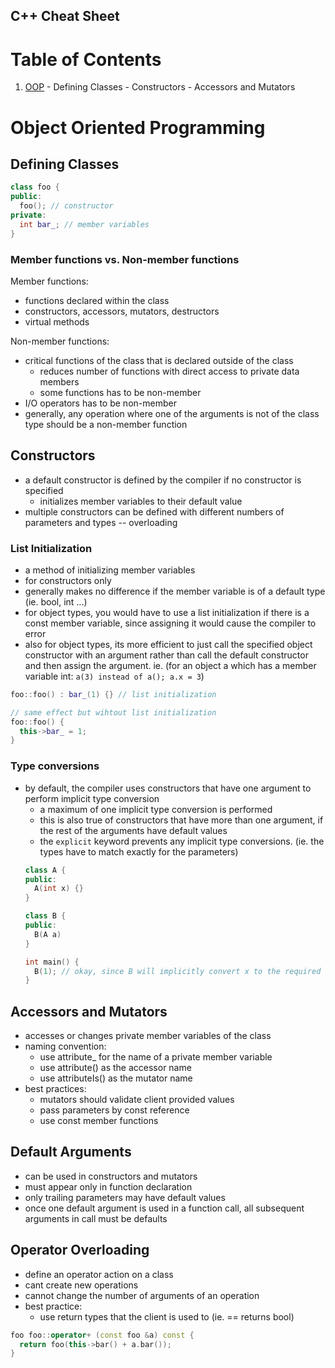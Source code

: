 ## C++ Cheat Sheet

# Table of Contents
  1) [OOP](#object-oriented-programming)
    - Defining Classes
    - Constructors
    - Accessors and Mutators
    

# Object Oriented Programming
## Defining Classes
```cpp
class foo {
public:
  foo(); // constructor
private:
  int bar_; // member variables
}
```

### Member functions vs. Non-member functions
Member functions:
  - functions declared within the class
  - constructors, accessors, mutators, destructors
  - virtual methods
  
Non-member functions: 
  - critical functions of the class that is declared outside of the class
    - reduces number of functions with direct access to private data members
    - some functions has to be non-member
  - I/O operators has to be non-member
  - generally, any operation where one of the arguments is not of the class type should be a non-member function
  
## Constructors
  - a default constructor is defined by the compiler if no constructor is specified
    - initializes member variables to their default value
  - multiple constructors can be defined with different numbers of parameters and types -- overloading

### List Initialization
  - a method of initializing member variables
  - for constructors only
  - generally makes no difference if the member variable is of a default type (ie. bool, int ...)
  - for object types, you would have to use a list initialization if there is a const member variable, since assigning it would cause the compiler to error
  - also for object types, its more efficient to just call the specified object constructor with an argument rather than call the default constructor and then assign the argument. ie. (for an object a which has a member variable int: `a(3) instead of a(); a.x = 3`)
```cpp
foo::foo() : bar_(1) {} // list initialization

// same effect but wihtout list initialization
foo::foo() {
  this->bar_ = 1;
}
```

### Type conversions
  - by default, the compiler uses constructors that have one argument to perform implicit type conversion
    - a maximum of one implicit type conversion is performed
    - this is also true of constructors that have more than one argument, if the rest of the arguments have default values
    - the `explicit` keyword prevents any implicit type conversions. (ie. the types have to match exactly for the parameters)
    ```cpp
    class A {
    public:
      A(int x) {}
    }
    
    class B {
    public:
      B(A a)
    }
    
    int main() {
      B(1); // okay, since B will implicitly convert x to the required a object by using A's constructor for int
    }
    ```
    
## Accessors and Mutators
  - accesses or changes private member variables of the class
  - naming convention:
    - use attribute\_ for the name of a private member variable
    - use attribute() as the accessor name
    - use attributeIs() as the mutator name
  - best practices:
    - mutators should validate client provided values
    - pass parameters by const reference
    - use const member functions

## Default Arguments
  - can be used in constructors and mutators
  - must appear only in function declaration
  - only trailing parameters may have default values
  - once one default argument is used in a function call, all subsequent arguments in call must be defaults
  
## Operator Overloading
  - define an operator action on a class
  - cant create new operations
  - cannot change the number of arguments of an operation
  - best practice:
    - use return types that the client is used to (ie. == returns bool)
  ```cpp
  foo foo::operator+ (const foo &a) const {
    return foo(this->bar() + a.bar());
  }
  ```
